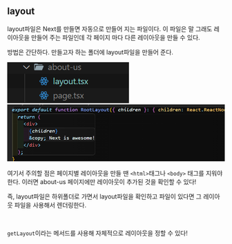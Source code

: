 ## layout

layout파일은 Next를 만들면 자동으로 만들어 지는 파일이다. 이 파일은 말 그래도 레이아웃을 만들어 주는 파일인데 각 페이지 마다 다른 레이아웃을 만들 수 있다.

방법은 간단하다. 만들고자 하는 폴더에 layout파일을 만들어 준다.

![페이지별 레이아웃](../Image/페이지별.png)
![코드](../Image/레이아웃코드.png)

여기서 주의할 점은 페이지별 레이아웃을 만들 땐 `<html>`태그나 `<body>` 태그를 지워야 한다. 이러면 about-us 페이지에만 레이아웃이 추가된 것을 확인할 수 있다!

즉, layout파일은 하위폴더로 가면서 layout파일을 확인하고 파일이 있다면 그 레이아웃 파일을 사용해서 렌더링한다.

<br>

`getLayout`이라는 메서드를 사용해 자체적으로 레이아웃을 정할 수 있다!
